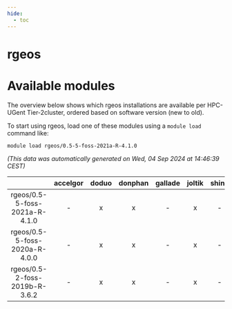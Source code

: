 ```yaml
---
hide:
  - toc
---
```


rgeos
=====

# Available modules


The overview below shows which rgeos installations are available per HPC-UGent Tier-2cluster, ordered based on software version (new to old).

To start using rgeos, load one of these modules using a `module load` command like:

```shell
module load rgeos/0.5-5-foss-2021a-R-4.1.0
```

*(This data was automatically generated on Wed, 04 Sep 2024 at 14:46:39 CEST)*  

| |accelgor|doduo|donphan|gallade|joltik|shinx|skitty|
| :---: | :---: | :---: | :---: | :---: | :---: | :---: | :---: |
|rgeos/0.5-5-foss-2021a-R-4.1.0|-|x|x|-|x|-|x|
|rgeos/0.5-5-foss-2020a-R-4.0.0|-|x|x|-|x|-|x|
|rgeos/0.5-2-foss-2019b-R-3.6.2|-|x|x|-|x|-|x|
